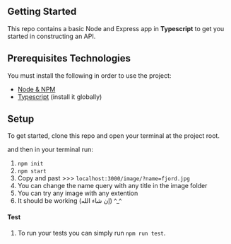 ## Getting Started

This repo contains a basic Node and Express app in **Typescript**  to get you started in constructing an API.

## Prerequisites Technologies

You must install the following in order to use the project:
- [Node & NPM](https://nodejs.org/en/download/)
- [Typescript](https://www.npmjs.com/package/typescript) (install it globally)

## Setup
To get started, clone this repo and open your terminal at the project root.

and then in your terminal run:
1. `npm init`
2. `npm start`
3. Copy and past >>> `localhost:3000/image/?name=fjord.jpg`
4. You can change the name query with any title in the image folder
5. You can try any image with any extention
6. It should be working (إن شاء الله) ^_^

#### Test
1. To run your tests you can simply run `npm run test`.